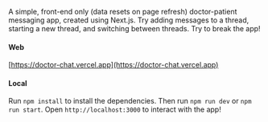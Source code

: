 A simple, front-end only (data resets on page refresh) doctor-patient messaging app, created using Next.js. Try adding messages to a thread, starting a new thread, and switching between threads. Try to break the app!

#### Web

[https://doctor-chat.vercel.app](https://doctor-chat.vercel.app)

#### Local

Run `npm install` to install the dependencies. Then run `npm run dev` or `npm run start`. Open `http://localhost:3000` to interact with the app! 